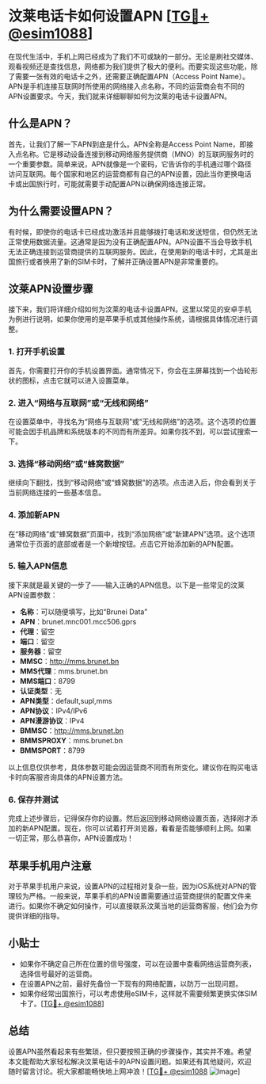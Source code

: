 # 汶莱电话卡如何设置APN [[TG💪+ @esim1088](https://t.me/s/esim1088)]

在现代生活中，手机上网已经成为了我们不可或缺的一部分。无论是刷社交媒体、观看视频还是查找信息，网络都为我们提供了极大的便利。而要实现这些功能，除了需要一张有效的电话卡之外，还需要正确配置APN（Access Point Name）。APN是手机连接互联网时所使用的网络接入点名称，不同的运营商会有不同的APN设置要求。今天，我们就来详细聊聊如何为汶莱的电话卡设置APN。

## 什么是APN？

首先，让我们了解一下APN到底是什么。APN全称是Access Point Name，即接入点名称。它是移动设备连接到移动网络服务提供商（MNO）的互联网服务时的一个重要参数。简单来说，APN就像是一个密码，它告诉你的手机通过哪个路径访问互联网。每个国家和地区的运营商都有自己的APN设置，因此当你更换电话卡或出国旅行时，可能就需要手动配置APN以确保网络连接正常。

## 为什么需要设置APN？

有时候，即使你的电话卡已经成功激活并且能够拨打电话和发送短信，但仍然无法正常使用数据流量。这通常是因为没有正确配置APN。APN设置不当会导致手机无法正确连接到运营商提供的互联网服务。因此，在使用新的电话卡时，尤其是出国旅行或者换用了新的SIM卡时，了解并正确设置APN是非常重要的。

## 汶莱APN设置步骤

接下来，我们将详细介绍如何为汶莱的电话卡设置APN。这里以常见的安卓手机为例进行说明，如果你使用的是苹果手机或其他操作系统，请根据具体情况进行调整。

### 1. 打开手机设置

首先，你需要打开你的手机设置界面。通常情况下，你会在主屏幕找到一个齿轮形状的图标，点击它就可以进入设置菜单。

### 2. 进入“网络与互联网”或“无线和网络”

在设置菜单中，寻找名为“网络与互联网”或“无线和网络”的选项。这个选项的位置可能会因手机品牌和系统版本的不同而有所差异。如果你找不到，可以尝试搜索一下。

### 3. 选择“移动网络”或“蜂窝数据”

继续向下翻找，找到“移动网络”或“蜂窝数据”的选项。点击进入后，你会看到关于当前网络连接的一些基本信息。

### 4. 添加新APN

在“移动网络”或“蜂窝数据”页面中，找到“添加网络”或“新建APN”选项。这个选项通常位于页面的底部或者是一个新增按钮。点击它开始添加新的APN配置。

### 5. 输入APN信息

接下来就是最关键的一步了——输入正确的APN信息。以下是一些常见的汶莱APN设置参数：

- **名称**：可以随便填写，比如“Brunei Data”
- **APN**：brunet.mnc001.mcc506.gprs
- **代理**：留空
- **端口**：留空
- **服务器**：留空
- **MMSC**：http://mms.brunet.bn
- **MMS代理**：mms.brunet.bn
- **MMS端口**：8799
- **认证类型**：无
- **APN类型**：default,supl,mms
- **APN协议**：IPv4/IPv6
- **APN漫游协议**：IPv4
- **BMMSC**：http://mms.brunet.bn
- **BMMSPROXY**：mms.brunet.bn
- **BMMSPORT**：8799

以上信息仅供参考，具体参数可能会因运营商不同而有所变化。建议你在购买电话卡时向客服咨询具体的APN设置方法。

### 6. 保存并测试

完成上述步骤后，记得保存你的设置。然后返回到移动网络设置页面，选择刚才添加的新APN配置。现在，你可以试着打开浏览器，看看是否能够顺利上网。如果一切正常，那么恭喜你，APN设置成功！

## 苹果手机用户注意

对于苹果手机用户来说，设置APN的过程相对复杂一些，因为iOS系统对APN的管理较为严格。一般来说，苹果手机的APN设置需要通过运营商提供的配置文件来进行。如果你不确定如何操作，可以直接联系汶莱当地的运营商客服，他们会为你提供详细的指导。

## 小贴士

- 如果你不确定自己所在位置的信号强度，可以在设置中查看网络运营商列表，选择信号最好的运营商。
- 在设置APN之前，最好先备份一下现有的网络配置，以防万一出现问题。
- 如果你经常出国旅行，可以考虑使用eSIM卡，这样就不需要频繁更换实体SIM卡了。[[TG💪+ @esim1088](https://t.me/s/esim1088)]

## 总结

设置APN虽然看起来有些繁琐，但只要按照正确的步骤操作，其实并不难。希望本文能帮助大家轻松解决汶莱电话卡的APN设置问题。如果还有其他疑问，欢迎随时留言讨论。祝大家都能畅快地上网冲浪！[[TG💪+ @esim1088](https://t.me/s/esim1088) ![Image](https://i.postimg.cc/4NQfJmqS/Snipaste-2025-05-13-00-14-12.png)]